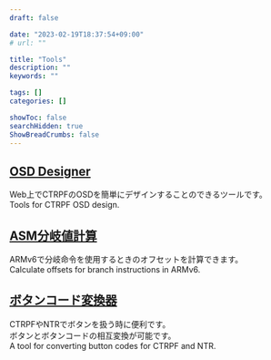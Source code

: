 ```yaml
---
draft: false

date: "2023-02-19T18:37:54+09:00"
# url: ""

title: "Tools"
description: ""
keywords: ""

tags: []
categories: []

showToc: false
searchHidden: true
ShowBreadCrumbs: false
---
```



## [OSD Designer](https://hidegonsan.github.io/tools/osd/)

Web上でCTRPFのOSDを簡単にデザインすることのできるツールです。  
Tools for CTRPF OSD design.  

## [ASM分岐値計算](https://hidegonsan.github.io/tools/asm/)

ARMv6で分岐命令を使用するときのオフセットを計算できます。  
Calculate offsets for branch instructions in ARMv6.  

## [ボタンコード変換器](https://hidegonsan.github.io/tools/button/)

CTRPFやNTRでボタンを扱う時に便利です。  
ボタンとボタンコードの相互変換が可能です。  
A tool for converting button codes for CTRPF and NTR.
